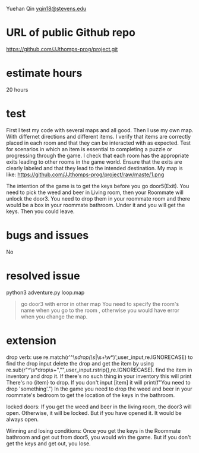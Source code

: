 
Yuehan Qin yqin18@stevens.edu

# URL of public Github repo
https://github.com/JJthomps-prog/project.git

# estimate hours
20 hours

# test
First I test my code with several maps and all good. Then I use my own map. With differnet directions and different items. I verify that items are correctly placed in each room and that they can be interacted with as expected. Test for scenarios in which an item is essential to completing a puzzle or progressing through the game. I check that each room has the appropriate exits leading to other rooms in the game world. Ensure that the exits are clearly labeled and that they lead to the intended destination.
My map is like:
https://github.com/JJthomps-prog/project/raw/maste/1.png

The intention of the game is to get the keys before you go door5(Exit).
You need to pick the weed and beer in Living room, then your Roommate will unlock the door3. You need to drop them in your roommate room and there would be a box in your roommate bathroom. Under it and you will get the keys. Then you could leave.

# bugs and issues

No

# resolved issue
python3 adventure.py loop.map
>go door3
with error in other map
You need to specify the room's name when you go to the room , otherwise you would have error when you change the map.

# extension
drop verb:
use re.match(r'^\s*drop(\s*|\s+\w*)',user_input,re.IGNORECASE) to find the drop input
delete the drop and get the item by using re.sub(r"^\s*drop\s+","",user_input.rstrip(),re.IGNORECASE).
find the item in inventory and drop it. If there's no such thing in your inventory this will print There's no {item} to drop. If you don't input [item] it will print(f"You need to drop 'something'.")
In the game you need to drop the weed and beer in your roommate's bedroom to get the location of the keys in the bathroom.

locked doors:
If you get the weed and beer in the living room, the door3 will open. Otherwise, it will be locked. But if you have opened it. It would be always open.

Winning and losing conditions:
Once you get the keys in the Roommate bathroom and get out from door5, you would win the game. But if you don't get the keys and get out, you lose.
